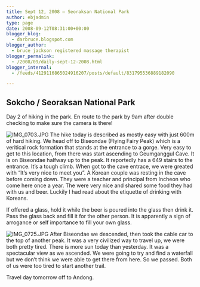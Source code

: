 ```yaml
---
title: Sept 12, 2008 – Seoraksan National Park
author: ebjadmin
type: page
date: 2008-09-12T08:31:00+00:00
blogger_blog:
  - darbruce.blogspot.com
blogger_author:
  - bruce jackson registered massage therapist
blogger_permalink:
  - /2008/09/daily-sept-12-2008.html
blogger_internal:
  - /feeds/4129116865024916207/posts/default/831795536889182090

---
```

## Sokcho / Seoraksan National Park

Day 2 of hiking in the park. En route to the park by 9am after double checking to make sure the camera is there!

![IMG_0703.JPG](images/IMG_0703.JPG)
The hike today is described as mostly easy with just 600m of hard hiking. We head off to Biseondae (Flying Fairy Peak) which is a veritical rock formation that stands at the entrance to a gorge. Very easy to get to this location, from there was start ascending to Geumganggul Cave. It is on Biseondae halfway up to the peak. It reportedly has a 649 stairs to the entrance. It&#8217;s a tough climb. When got to the cave entrace, we were greated with “It&#8217;s very nice to meet you”. A Korean couple was resting in the cave before coming down. They were a teacher and principal from Incheon who come here once a year. The were very nice and shared some food they had with us and beer. Luckily I had read about the etiquette of drinking with Koreans. 

If offered a glass, hold it while the beer is poured into the glass then drink it. Pass the glass back and fill it for the other person. It is apparently a sign of arrogance or self importance to fill your own glass. 

![IMG_0725.JPG](images/IMG_0725.JPG)
After Biseondae we descended, then took the cable car to the top of another peak. It was a very civilized way to travel up, we were both pretty tired. There is more sun today than yesterday. It was a spectacular view as we ascended. We were going to try and find a waterfall but we don&#8217;t think we were able to get there from here. So we passed. Both of us were too tired to start another trail.

Travel day tomorrow off to Andong.
